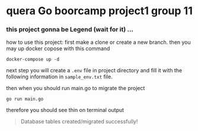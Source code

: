 # quera Go boorcamp project1 group 11
### this project gonna be Legend (wait for it) ...

how to use this project:
first make a clone or create a new branch.
then you may up docker copose with this command 
```
docker-compose up -d 

```
next step you will create a ``` .env ``` file in project directory and fill it with the following information in ``` sample_env.txt ``` file.

then when you should run main.go to migrate the project

```
go run main.go

```

therefore you should see thin on terminal output

> Database tables created/migrated successfully!  
